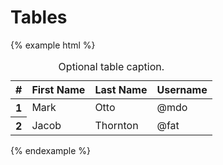 # Tables

{% example html %}
<table class="table">
    <caption>Optional table caption.</caption>
    <thead>
        <tr>
            <th>#</th>
            <th>First Name</th>
            <th>Last Name</th>
            <th>Username</th>
        </tr>
    </thead>
    <tbody>
        <tr>
            <th scope="row">1</th>
            <td>Mark</td>
            <td>Otto</td>
            <td>@mdo</td>
        </tr>
        <tr>
            <th scope="row">2</th>
            <td>Jacob</td>
            <td>Thornton</td>
            <td>@fat</td>
        </tr>
    </tbody>
</table>
{% endexample %}

